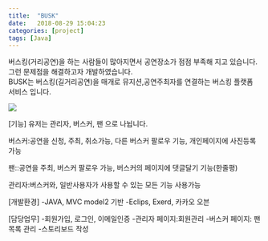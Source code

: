 ```yaml
---
title:  "BUSK"
date:   2018-08-29 15:04:23
categories: [project]
tags: [Java]
---
```

버스킹(거리공연)을 하는 사람들이 많아지면서 공연장소가 점점 부족해 지고 있습니다.<br> 그런 문제점을 해결하고자 개발하였습니다.<br>
BUSK는 버스킹(길거리공연)을 매개로 뮤지션,공연주최자를 연결하는 버스킹 플랫폼 서비스 입니다.

<img src="{{site.baseurl}}/images/2ndmain.png"></img>

[기능]
유저는 관리자, 버스커, 팬 으로 나뉩니다.

버스커:공연을 신청, 주최, 취소가능, 다른 버스커 팔로우 기능, 개인페이지에 사진등록 가능

팬::공연을 주최, 버스커 팔로우 가능, 버스커의 페이지에 댓글달기 기능(한줄평)

관리자:버스커와, 일반사용자가 사용할 수 있는 모든 기능 사용가능

[개발환경]
-JAVA, MVC model2 기반 -Eclips, Exerd, 카카오 오븐

[담당업무]
-회원가입, 로그인, 이메일인증 -관리자 페이지:회원관리 -버스커 페이지: 팬 목록 관리 -스토리보드 작성


[jekyll]:      http://jekyllrb.com
[jekyll-gh]:   https://github.com/jekyll/jekyll
[jekyll-help]: https://github.com/jekyll/jekyll-help
